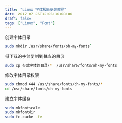 ```yaml
---
title: "Linux 字体极简安装教程"
date: 2017-07-25T12:05:10+08:00
draft: false
tags: ["Linux", "Font"]
---
```


创建字体目录

```bash
sudo mkdir /usr/share/fonts/oh-my-fonts`
```

将下载的字体复制到相应的目录

```bash
sudo cp 存放字体的目录/*  /usr/share/fonts/oh-my-fonts
```

修改字体目录权限

```bash
sudo chmod 644 /usr/share/fonts/oh-my-fonts/*
cd /usr/share/fonts/oh-my-fonts
```

建立字体缓存

```bash
sudo mkfontscale
sudo mkfontdir
sudo fc-cache -fv
```

